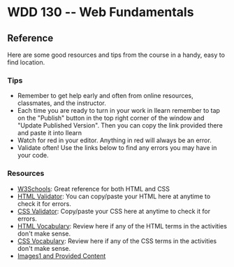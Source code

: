 # WDD 130 -- Web Fundamentals

## Reference

Here are some good resources and tips from the course in a handy, easy to find location.

### Tips

- Remember to get help early and often from online resources, classmates, and the instructor.
- Each time you are ready to turn in your work in Ilearn remember to tap on the "Publish" button in the top right corner of the window and "Update Published Version". Then you can copy the link provided there and paste it into Ilearn
- Watch for red in your editor. Anything in red will always be an error.
- Validate often! Use the links below to find any errors you may have in your code.

### Resources

- [W3Schools](https://www.w3schools.com): Great reference for both HTML and CSS
- [HTML Validator](https://validator.w3.org/#validate_by_input): You can copy/paste your HTML here at anytime to check it for errors.
- [CSS Validator](https://jigsaw.w3.org/css-validator/#validate_by_input): Copy/paste your CSS here at anytime to check it for errors.
- [HTML Vocabulary](https://byui-cit.github.io/wdd130/): Review here if any of the HTML terms in the activities don't make sense.
- [CSS Vocabulary](https://byui-cit.github.io/wdd130/): Review here if any of the CSS terms in the activities don't make sense.
- [Images1 and Provided Content](https://byui-cit.github.io/wdd130/)
